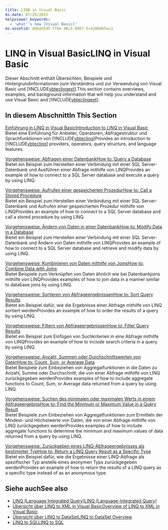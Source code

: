 ```yaml
---
title: LINQ in Visual Basic
ms.date: 07/20/2015
helpviewer_keywords:
  - 'what''s new [Visual Basic]'
ms.assetid: ddba5545-ff6e-46c3-8967-5c4280db5aca
---
```

# <a name="linq-in-visual-basic"></a><span data-ttu-id="bc664-102">LINQ in Visual Basic</span><span class="sxs-lookup"><span data-stu-id="bc664-102">LINQ in Visual Basic</span></span>
<span data-ttu-id="bc664-103">Dieser Abschnitt enthält Übersichten, Beispiele und Hintergrundinformationen zum Verständnis und zur Verwendung von Visual Basic und [!INCLUDE[vbteclinqext](~/includes/vbteclinqext-md.md)].</span><span class="sxs-lookup"><span data-stu-id="bc664-103">This section contains overviews, examples, and background information that will help you understand and use Visual Basic and [!INCLUDE[vbteclinqext](~/includes/vbteclinqext-md.md)].</span></span>  
  
## <a name="in-this-section"></a><span data-ttu-id="bc664-104">In diesem Abschnitt</span><span class="sxs-lookup"><span data-stu-id="bc664-104">In This Section</span></span>  
 [<span data-ttu-id="bc664-105">Einführung in LINQ in Visual Basic</span><span class="sxs-lookup"><span data-stu-id="bc664-105">Introduction to LINQ in Visual Basic</span></span>](../../../../visual-basic/programming-guide/language-features/linq/introduction-to-linq.md)  
 <span data-ttu-id="bc664-106">Bietet eine Einführung für Anbieter, Operatoren, Abfragestruktur und Sprachfunktionen von [!INCLUDE[vbteclinq](~/includes/vbteclinq-md.md)]</span><span class="sxs-lookup"><span data-stu-id="bc664-106">Provides an introduction to [!INCLUDE[vbteclinq](~/includes/vbteclinq-md.md)] providers, operators, query structure, and language features.</span></span>  
  
 [<span data-ttu-id="bc664-107">Vorgehensweise: Abfragen einer Datenbank</span><span class="sxs-lookup"><span data-stu-id="bc664-107">How to: Query a Database</span></span>](../../../../visual-basic/programming-guide/language-features/linq/how-to-query-a-database-by-using-linq.md)  
 <span data-ttu-id="bc664-108">Bietet ein Beispiel zum Herstellen einer Verbindung mit einer SQL Server-Datenbank und Ausführen einer Abfrage mithilfe von LINQ</span><span class="sxs-lookup"><span data-stu-id="bc664-108">Provides an example of how to connect to a SQL Server database and execute a query by using LINQ.</span></span>  
  
 [<span data-ttu-id="bc664-109">Vorgehensweise: Aufrufen einer gespeicherten Prozedur</span><span class="sxs-lookup"><span data-stu-id="bc664-109">How to: Call a Stored Procedure</span></span>](../../../../visual-basic/programming-guide/language-features/linq/how-to-call-a-stored-procedure-by-using-linq.md)  
 <span data-ttu-id="bc664-110">Bietet ein Beispiel zum Herstellen einer Verbindung mit einer SQL Server-Datenbank und Aufrufen einer gespeicherten Prozedur mithilfe von LINQ</span><span class="sxs-lookup"><span data-stu-id="bc664-110">Provides an example of how to connect to a SQL Server database and call a stored procedure by using LINQ.</span></span>  
  
 [<span data-ttu-id="bc664-111">Vorgehensweise: Ändern von Daten in einer Datenbank</span><span class="sxs-lookup"><span data-stu-id="bc664-111">How to: Modify Data in a Database</span></span>](../../../../visual-basic/programming-guide/language-features/linq/how-to-modify-data-in-a-database-by-using-linq.md)  
 <span data-ttu-id="bc664-112">Bietet ein Beispiel zum Herstellen einer Verbindung mit einer SQL Server-Datenbank und Ändern von Daten mithilfe von LINQ</span><span class="sxs-lookup"><span data-stu-id="bc664-112">Provides an example of how to connect to a SQL Server database and retrieve and modify data by using LINQ.</span></span>  
  
 [<span data-ttu-id="bc664-113">Vorgehensweise: Kombinieren von Daten mithilfe von Joins</span><span class="sxs-lookup"><span data-stu-id="bc664-113">How to: Combine Data with Joins</span></span>](../../../../visual-basic/programming-guide/language-features/linq/how-to-combine-data-with-linq-by-using-joins.md)  
 <span data-ttu-id="bc664-114">Bietet Beispiele zum Verknüpfen von Daten ähnlich wie bei Datenbankjoins mithilfe von LINQ</span><span class="sxs-lookup"><span data-stu-id="bc664-114">Provides examples of how to join data in a manner similar to database joins by using LINQ.</span></span>  
  
 [<span data-ttu-id="bc664-115">Vorgehensweise: Sortieren von Abfrageergebnissen</span><span class="sxs-lookup"><span data-stu-id="bc664-115">How to: Sort Query Results</span></span>](../../../../visual-basic/programming-guide/language-features/linq/how-to-sort-query-results-by-using-linq.md)  
 <span data-ttu-id="bc664-116">Bietet ein Beispiel dafür, wie die Ergebnisse einer Abfrage mithilfe von LINQ sortiert werden</span><span class="sxs-lookup"><span data-stu-id="bc664-116">Provides an example of how to order the results of a query by using LINQ.</span></span>  
  
 [<span data-ttu-id="bc664-117">Vorgehensweise: Filtern von Abfrageergebnissen</span><span class="sxs-lookup"><span data-stu-id="bc664-117">How to: Filter Query Results</span></span>](../../../../visual-basic/programming-guide/language-features/linq/how-to-filter-query-results-by-using-linq.md)  
 <span data-ttu-id="bc664-118">Bietet ein Beispiel zum Einfügen von Suchkriterien in eine Abfrage mithilfe von LINQ</span><span class="sxs-lookup"><span data-stu-id="bc664-118">Provides an example of how to include search criteria in a query by using LINQ.</span></span>  
  
 [<span data-ttu-id="bc664-119">Vorgehensweise: Anzahl, Summen oder Durchschnittswerten von Daten</span><span class="sxs-lookup"><span data-stu-id="bc664-119">How to: Count, Sum, or Average Data</span></span>](../../../../visual-basic/programming-guide/language-features/linq/how-to-count-sum-or-average-data-by-using-linq.md)  
 <span data-ttu-id="bc664-120">Bietet Beispiele zum Einbeziehen von Aggregatfunktionen in die Daten zu Anzahl, Summe oder Durchschnitt, die von einer Abfrage mithilfe von LINQ zurückgegeben werden</span><span class="sxs-lookup"><span data-stu-id="bc664-120">Provides examples of how to include aggregate functions to Count, Sum, or Average data returned from a query by using LINQ.</span></span>  
  
 [<span data-ttu-id="bc664-121">Vorgehensweise: Suchen des minimalen oder maximalen Werts in einem Abfrageergebnis</span><span class="sxs-lookup"><span data-stu-id="bc664-121">How to: Find the Minimum or Maximum Value in a Query Result</span></span>](../../../../visual-basic/programming-guide/language-features/linq/how-to-find-the-minimum-or-maximum-value-in-a-query-result.md)  
 <span data-ttu-id="bc664-122">Bietet Beispiele zum Einbeziehen von Aggregatfunktionen zum Ermitteln der Mindest- und Höchstwerte von Daten, die von einer Abfrage mithilfe von LINQ zurückgegeben werden</span><span class="sxs-lookup"><span data-stu-id="bc664-122">Provides examples of how to include aggregate functions to determine the minimum and maximum values of data returned from a query by using LINQ.</span></span>  
  
 [<span data-ttu-id="bc664-123">Vorgehensweise: Zurückgeben eines LINQ-Abfrageergebnisses als bestimmter Typ</span><span class="sxs-lookup"><span data-stu-id="bc664-123">How to: Return a LINQ Query Result as a Specific Type</span></span>](../../../../visual-basic/programming-guide/language-features/linq/how-to-return-a-linq-query-result-as-a-specific-type.md)  
 <span data-ttu-id="bc664-124">Bietet ein Beispiel dafür, wie die Ergebnisse einer LINQ-Abfrage als spezifischer Typ anstelle eines anonymen Typs zurückgegeben werden</span><span class="sxs-lookup"><span data-stu-id="bc664-124">Provides an example of how to return the results of a LINQ query as a specific type instead of as an anonymous type.</span></span>  
  
## <a name="see-also"></a><span data-ttu-id="bc664-125">Siehe auch</span><span class="sxs-lookup"><span data-stu-id="bc664-125">See also</span></span>
- [<span data-ttu-id="bc664-126">LINQ (Language Integrated Query)</span><span class="sxs-lookup"><span data-stu-id="bc664-126">LINQ (Language-Integrated Query)</span></span>](../../../../visual-basic/programming-guide/concepts/linq/index.md)
- [<span data-ttu-id="bc664-127">Übersicht über LINQ to XML in Visual Basic</span><span class="sxs-lookup"><span data-stu-id="bc664-127">Overview of LINQ to XML in Visual Basic</span></span>](../../../../visual-basic/programming-guide/language-features/xml/overview-of-linq-to-xml.md)
- [<span data-ttu-id="bc664-128">Übersicht über LINQ to DataSet</span><span class="sxs-lookup"><span data-stu-id="bc664-128">LINQ to DataSet Overview</span></span>](../../../../framework/data/adonet/linq-to-dataset-overview.md)
- [<span data-ttu-id="bc664-129">LINQ to SQL</span><span class="sxs-lookup"><span data-stu-id="bc664-129">LINQ to SQL</span></span>](../../../../framework/data/adonet/sql/linq/index.md)

